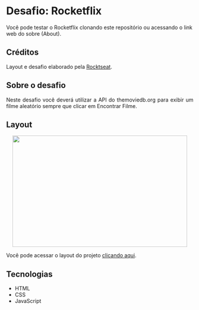 # Desafio: Rocketflix

Você pode testar o Rocketflix clonando este repositório ou acessando o link web do sobre (About).

## Créditos
Layout e desafio elaborado pela [Rocktseat](https://github.com/rocketseat-education).

## Sobre o desafio
<p style="text-align: justify;">
Neste desafio você deverá utilizar a API do themoviedb.org para exibir um filme aleatório sempre que clicar em Encontrar Filme.
</p>

## Layout

<p style = "text-align: center">
    <img src="https://s3.us-west-2.amazonaws.com/secure.notion-static.com/f35a907f-c404-4e99-9de0-9e513e24df49/Kapture_2021-11-16_at_15.31.34.gif?X-Amz-Algorithm=AWS4-HMAC-SHA256&X-Amz-Content-Sha256=UNSIGNED-PAYLOAD&X-Amz-Credential=AKIAT73L2G45EIPT3X45%2F20221109%2Fus-west-2%2Fs3%2Faws4_request&X-Amz-Date=20221109T132349Z&X-Amz-Expires=86400&X-Amz-Signature=4965cca6178950e009d65f1213460bec9fe48fc95c485aa3d2875f4130cedd59&X-Amz-SignedHeaders=host&x-id=GetObject" width="470px" height="300px"/>
</p>

Você pode acessar o layout do projeto <a href="https://www.figma.com/file/9HFoO4wNB150gRSV4v0Qse/DD-%2F-Rocketflix/duplicate">clicando aqui</a>.

## Tecnologias

- HTML
- CSS
- JavaScript
